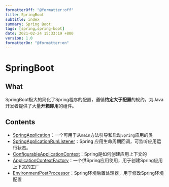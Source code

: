 ```yaml
---
formatterOff: "@formatter:off"
title: SpringBoot 
subtitle: index 
summary: Spring Boot 
tags: [spring,spring-boot] 
date: 2021-02-24 15:33:19 +800 
version: 1.0
formatterOn: "@formatter:on"
---
```


# SpringBoot

## What

SpringBoot极大的简化了Spring程序的配置，遵循**约定大于配置**的规约，为Java开发者提供了大量**开箱即用**的组件。

## Contents

* [SpringApplication](spring-application.md)：一个可用于从`main`方法引导和启动`Spring`应用的类
* [SpringApplicationRunListener](spring-application-run-listener.md)：Spring 应用生命周期回调，可监听应用运行状态。  
* [ConfigurableApplicationContext](spring-application-context.md)：Spring是如何创建应用上下文的
* [ApplicationContextFactory](application-context-factory)：一个供Spring应用使用，用于创建Spring应用上下文的工厂
* [EnvironmentPostProcessor](environment-post-processor.md)：Spring环境后置处理器，用于修改Spring环境配置

